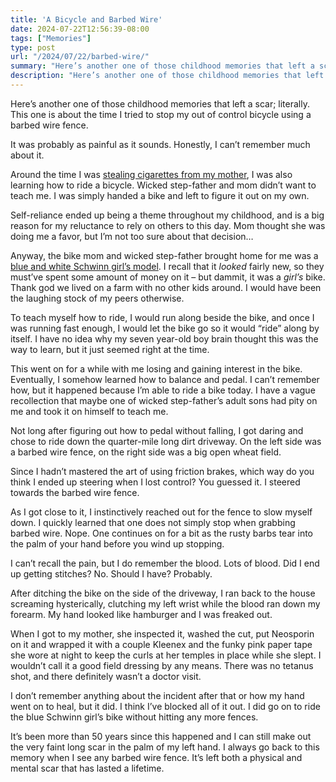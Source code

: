 ```yaml
---
title: 'A Bicycle and Barbed Wire'
date: 2024-07-22T12:56:39-08:00
tags: ["Memories"]
type: post
url: "/2024/07/22/barbed-wire/"
summary: "Here’s another one of those childhood memories that left a scar; literally. This one is about the time I tried to stop my out of control bicycle using a barbed wire fence."
description: "Here’s another one of those childhood memories that left a scar; literally. This one is about the time I tried to stop my out of control bicycle using a barbed wire fence."
---
```


Here’s another one of those childhood memories that left a scar; literally. This one is about the time I tried to stop my out of control bicycle using a barbed wire fence.

It was probably as painful as it sounds. Honestly, I can’t remember much about it.

Around the time I was [stealing cigarettes from my mother](/posts/2018/04/28/memorable-cigarettes/), I was also learning how to ride a bicycle. Wicked step-father and mom didn’t want to teach me. I was simply handed a bike and left to figure it out on my own.

Self-reliance ended up being a theme throughout my childhood, and is a big reason for my reluctance to rely on others to this day. Mom thought she was doing me a favor, but I’m not too sure about that decision…

Anyway, the bike mom and wicked step-father brought home for me was a [blue and white Schwinn girl’s model](https://i.pinimg.com/originals/b5/c6/f5/b5c6f5889ee84685949bfa1b001df6e4.jpg). I recall that it _looked_ fairly new, so they must’ve spent some amount of money on it – but dammit, it was a _girl’s_ bike. Thank god we lived on a farm with no other kids around. I would have been the laughing stock of my peers otherwise.

To teach myself how to ride, I would run along beside the bike, and once I was running fast enough, I would let the bike go so it would “ride” along by itself. I have no idea why my seven year-old boy brain thought this was the way to learn, but it just seemed right at the time.

This went on for a while with me losing and gaining interest in the bike. Eventually, I somehow learned how to balance and pedal. I can’t remember how, but it happened because I’m able to ride a bike today. I have a vague recollection that maybe one of wicked step-father’s adult sons had pity on me and took it on himself to teach me.

Not long after figuring out how to pedal without falling, I got daring and chose to ride down the quarter-mile long dirt driveway. On the left side was a barbed wire fence, on the right side was a big open wheat field.

Since I hadn’t mastered the art of using friction brakes, which way do you think I ended up steering when I lost control? You guessed it. I steered towards the barbed wire fence.

As I got close to it, I instinctively reached out for the fence to slow myself down. I quickly learned that one does not simply stop when grabbing barbed wire. Nope. One continues on for a bit as the rusty barbs tear into the palm of your hand before you wind up stopping.

I can’t recall the pain, but I do remember the blood. Lots of blood. Did I end up getting stitches? No. Should I have? Probably.

After ditching the bike on the side of the driveway, I ran back to the house screaming hysterically, clutching my left wrist while the blood ran down my forearm. My hand looked like hamburger and I was freaked out.

When I got to my mother, she inspected it, washed the cut, put Neosporin on it and wrapped it with a couple Kleenex and the funky pink paper tape she wore at night to keep the curls at her temples in place while she slept. I wouldn’t call it a good field dressing by any means. There was no tetanus shot, and there definitely wasn’t a doctor visit.

I don’t remember anything about the incident after that or how my hand went on to heal, but it did. I think I’ve blocked all of it out. I did go on to ride the blue Schwinn girl’s bike without hitting any more fences.

It’s been more than 50 years since this happened and I can still make out the very faint long scar in the palm of my left hand. I always go back to this memory when I see any barbed wire fence. It’s left both a physical and mental scar that has lasted a lifetime.
